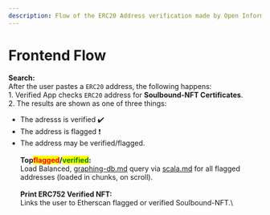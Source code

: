```yaml
---
description: Flow of the ERC20 Address verification made by Open Information.
---
```


# Frontend Flow

**Search:**\
After the user pastes a `ERC20` address, the following happens:\
1\. Verified App checks `ERC20` address for **Soulbound-NFT Certificates**.\
2\. The results are shown as one of three things:
  - The adresss is verified ✔️
  - The address is flagged :exclamation:
  - The address may be verified/flagged.\
\
**Top**<mark style="color:red;">**flagged**</mark>**/**<mark style="color:green;">**verified**</mark>**:** \
Load Balanced, [graphing-db.md](../backend/graphing-db.md "mention") query via [scala.md](../backend/scala.md "mention") for all flagged addresses (loaded in chunks, on scroll).\
\
**Print ERC752 Verified NFT:**\
Links the user to Etherscan flagged or verified Soulbound-NFT.\
